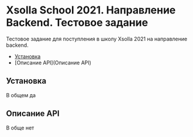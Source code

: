 # Xsolla School 2021. Направление Backend. Тестовое задание 
Тестовое задание для поступления в школу Xsolla 2021 на направление backend.

* [Установка](Установка)
* [Описание API](Описание API)
 
## Установка
В общем да

## Описание API
В обще нет
